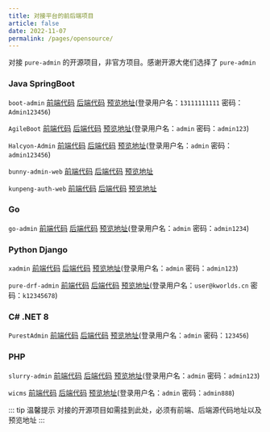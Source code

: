 ```yaml
---
title: 对接平台的前后端项目
article: false
date: 2022-11-07
permalink: /pages/opensource/
---
```


对接 `pure-admin` 的开源项目，非官方项目。感谢开源大佬们选择了 `pure-admin`

### Java SpringBoot

`boot-admin` [前端代码](https://github.com/hb0730/boot-admin-ui) [后端代码](https://github.com/hb0730/boot-admin) [预览地址](https://boot-admin.hb0730.com)(登录用户名：`13111111111` 密码：`Admin123456`)

`AgileBoot` [前端代码](https://github.com/valarchie/AgileBoot-Front-End) [后端代码](https://github.com/valarchie/AgileBoot-Back-End) [预览地址](http://www.agileboot.cc)(登录用户名：`admin` 密码：`admin123`)

`Halcyon-Admin` [前端代码](https://github.com/hhfb8848/halcyon-admin-ui) [后端代码](https://github.com/hhfb8848/halcyon-springboot) [预览地址](http://36.111.172.53:8848)(登录用户名：`admin` 密码：`admin123456`)

`bunny-admin-web` [前端代码](https://gitee.com/BunnyBoss/bunny-admin-web) [后端代码](https://gitee.com/BunnyBoss/bunny-admin-server) [预览地址](http://bunny-web.site/)

`kunpeng-auth-web` [前端代码](https://gitee.com/open_project_lp/yipeng-auth-web) [后端代码](https://gitee.com/open_project_lp/yipeng) [预览地址](http://kpopen.cn/auth/)

### Go

`go-admin` [前端代码](https://github.com/anerg2046/go-admin-front) [后端代码](https://github.com/anerg2046/go-admin-server) [预览地址](https://admin.fabraze.com/)(登录用户名：`admin` 密码：`admin1234`)

### Python Django

`xadmin` [前端代码](https://github.com/nineaiyu/xadmin-client) [后端代码](https://github.com/nineaiyu/xadmin-server) [预览地址](https://xadmin.dvcloud.xin/)(登录用户名：`admin` 密码：`admin123`)

`pure-drf-admin` [前端代码](https://github.com/immrk/pure-drf-admin) [后端代码](https://github.com/immrk/pure-drf-admin-backend) [预览地址](https://puredrf.kworlds.cn/#/login)(登录用户名：`user@kworlds.cn` 密码：`k12345678`)

### C# .NET 8

`PurestAdmin` [前端代码](https://gitee.com/dymproject/purest-admin/tree/main/client-vue) [后端代码](https://gitee.com/dymproject/purest-admin/tree/main/api) [预览地址](http://www.purestadmin.com)(登录用户名：`admin` 密码：`123456`)

### PHP

`slurry-admin` [前端代码](https://github.com/dotreen/slurry-admin-web) [后端代码](https://github.com/dotreen/slurry-admin-api) [预览地址](http://slurry-admin.dotreen.com/#/login)(登录用户名：`admin` 密码：`admin123`)

`wicms` [前端代码](https://gitee.com/hljcc/wicms-client) [后端代码](https://gitee.com/hljcc/wicms-server) [预览地址](http://web.wicms.cn/)(登录用户名：`admin` 密码：`admin888`)

::: tip 温馨提示
对接的开源项目如需挂到此处，必须有前端、后端源代码地址以及预览地址
:::
